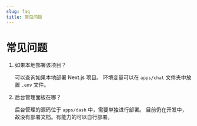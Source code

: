 ```yaml
---
slug: faq
title: 常见问题
---
```


# 常见问题

1. 如果本地部署该项目？

    可以查询如果本地部署 Next.js 项目。
    环境变量可以在 `apps/chat` 文件夹中放置 `.env` 文件。

2. 后台管理面板在哪？

    后台管理的源码位于 `apps/dash` 中，需要单独进行部署。
    目前仍在开发中，故没有部署文档。有能力的可以自行部署。
